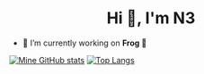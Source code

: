 <h1 align="center">Hi 👋, I'm N3</h1>

- 🔭 I’m currently working on **Frog 🐸**

[![Mine GitHub stats](https://github-readme-stats.vercel.app/api?username=Niclas3&count_private=true)](https://github.com/anuraghazra/github-readme-stats)
[![Top Langs](https://github-readme-stats.vercel.app/api/top-langs/?username=Niclas3&layout=pie)](https://github.com/anuraghazra/github-readme-stats)
